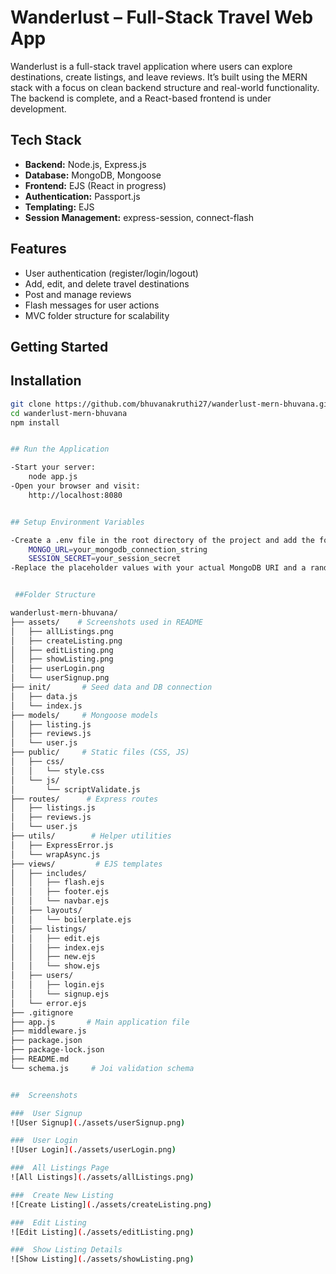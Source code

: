#  Wanderlust – Full-Stack Travel Web App

Wanderlust is a full-stack travel application where users can explore destinations, create listings, and leave reviews. It’s built using the MERN stack with a focus on clean backend structure and real-world functionality. The backend is complete, and a React-based frontend is under development.

##  Tech Stack

- **Backend:** Node.js, Express.js
- **Database:** MongoDB, Mongoose
- **Frontend:** EJS (React in progress)
- **Authentication:** Passport.js
- **Templating:** EJS
- **Session Management:** express-session, connect-flash


## Features

- User authentication (register/login/logout)
- Add, edit, and delete travel destinations
- Post and manage reviews
- Flash messages for user actions
- MVC folder structure for scalability


##  Getting Started

## Installation

```bash
git clone https://github.com/bhuvanakruthi27/wanderlust-mern-bhuvana.git
cd wanderlust-mern-bhuvana
npm install


## Run the Application

-Start your server:
    node app.js
-Open your browser and visit:
    http://localhost:8080


## Setup Environment Variables

-Create a .env file in the root directory of the project and add the following environment variables:
    MONGO_URL=your_mongodb_connection_string
    SESSION_SECRET=your_session_secret
-Replace the placeholder values with your actual MongoDB URI and a random session secret key.


 ##Folder Structure

wanderlust-mern-bhuvana/
├── assets/    # Screenshots used in README
│   ├── allListings.png
│   ├── createListing.png
│   ├── editListing.png
│   ├── showListing.png
│   ├── userLogin.png
│   └── userSignup.png
├── init/       # Seed data and DB connection
│   ├── data.js
│   └── index.js
├── models/     # Mongoose models
│   ├── listing.js
│   ├── reviews.js
│   └── user.js
├── public/     # Static files (CSS, JS)
│   ├── css/
│   │   └── style.css
│   └── js/
│       └── scriptValidate.js
├── routes/      # Express routes
│   ├── listings.js
│   ├── reviews.js
│   └── user.js
├── utils/        # Helper utilities
│   ├── ExpressError.js
│   └── wrapAsync.js
├── views/         # EJS templates
│   ├── includes/
│   │   ├── flash.ejs
│   │   ├── footer.ejs
│   │   └── navbar.ejs
│   ├── layouts/
│   │   └── boilerplate.ejs
│   ├── listings/
│   │   ├── edit.ejs
│   │   ├── index.ejs
│   │   ├── new.ejs
│   │   └── show.ejs
│   ├── users/
│   │   ├── login.ejs
│   │   └── signup.ejs
│   └── error.ejs
├── .gitignore
├── app.js       # Main application file
├── middleware.js
├── package.json
├── package-lock.json
├── README.md
└── schema.js     # Joi validation schema


##  Screenshots

###  User Signup
![User Signup](./assets/userSignup.png)

###  User Login
![User Login](./assets/userLogin.png)

###  All Listings Page
![All Listings](./assets/allListings.png)

###  Create New Listing
![Create Listing](./assets/createListing.png)

###  Edit Listing
![Edit Listing](./assets/editListing.png)

###  Show Listing Details
![Show Listing](./assets/showListing.png)

